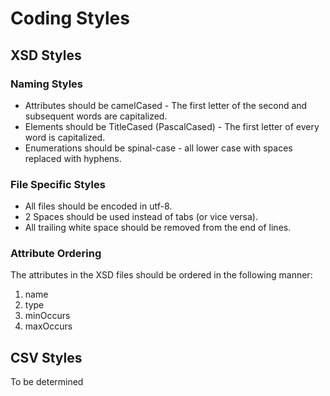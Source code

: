 # Coding Styles

## XSD Styles
### Naming Styles
+ Attributes should be camelCased - The first letter of the second and subsequent words are capitalized.
+ Elements should be TitleCased (PascalCased) - The first letter of every word is capitalized.
+ Enumerations should be spinal-case - all lower case with spaces replaced with hyphens.

### File Specific Styles
+ All files should be encoded in utf-8.
+ 2 Spaces should be used instead of tabs (or vice versa).
+ All trailing white space should be removed from the end of lines.

### Attribute Ordering
The attributes in the XSD files should be ordered in the following manner:

1. name
2. type
3. minOccurs
4. maxOccurs

## CSV Styles
To be determined
